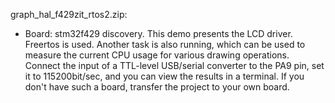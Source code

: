 graph_hal_f429zit_rtos2.zip:
  - Board: stm32f429 discovery. This demo presents the LCD driver. Freertos is used. Another task is also running, which can be used to measure the current CPU usage for various drawing operations.
    Connect the input of a TTL-level USB/serial converter to the PA9 pin, set it to 115200bit/sec, and you can view the results in a terminal.
    If you don't have such a board, transfer the project to your own board.